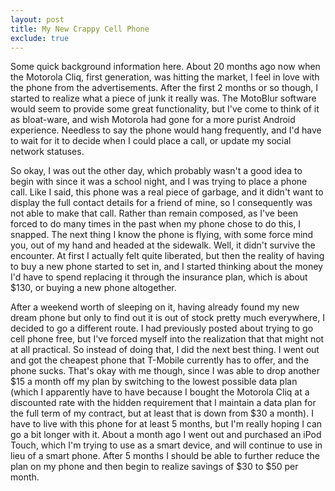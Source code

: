 ```yaml
---
layout: post
title: My New Crappy Cell Phone
exclude: true
---
```


Some quick background information here. About 20 months ago now when the Motorola Cliq, first generation, was hitting the market, I feel in love with the phone from the advertisements. After the first 2 months or so though, I started to realize what a piece of junk it really was. The MotoBlur software would seem to provide some great functionality, but I've come to think of it as bloat-ware, and wish Motorola had gone for a more purist Android experience. Needless to say the phone would hang frequently, and I'd have to wait for it to decide when I could place a call, or update my social network statuses.

So okay, I was out the other day, which probably wasn't a good idea to begin with since it was a school night, and I was trying to place a phone call. Like I said, this phone was a real piece of garbage, and it didn't want to display the full contact details for a friend of mine, so I consequently was not able to make that call. Rather than remain composed, as I've been forced to do many times in the past when my phone chose to do this, I snapped. The next thing I know the phone is flying, with some force mind you, out of my hand and headed at the sidewalk. Well, it didn't survive the encounter. At first I actually felt quite liberated, but then the reality of having to buy a new phone started to set in, and I started thinking about the money I'd have to spend replacing it through the insurance plan, which is about $130, or buying a new phone altogether.

After a weekend worth of sleeping on it, having already found my new dream phone but only to find out it is out of stock pretty much everywhere, I decided to go a different route. I had previously posted about trying to go cell phone free, but I've forced myself into the realization that that might not at all practical. So instead of doing that, I did the next best thing. I went out and got the cheapest phone that T-Mobile currently has to offer, and the phone sucks. That's okay with me though, since I was able to drop another $15 a month off my plan by switching to the lowest possible data plan (which I apparently have to have because I bought the Motorola Cliq at a discounted rate with the hidden requirement that I maintain a data plan for the full term of my contract, but at least that is down from $30 a month). I have to live with this phone for at least 5 months, but I'm really hoping I can go a bit longer with it. About a month ago I went out and purchased an iPod Touch, which I'm trying to use as a smart device, and will continue to use in lieu of a smart phone. After 5 months I should be able to further reduce the plan on my phone and then begin to realize savings of $30 to $50 per month.